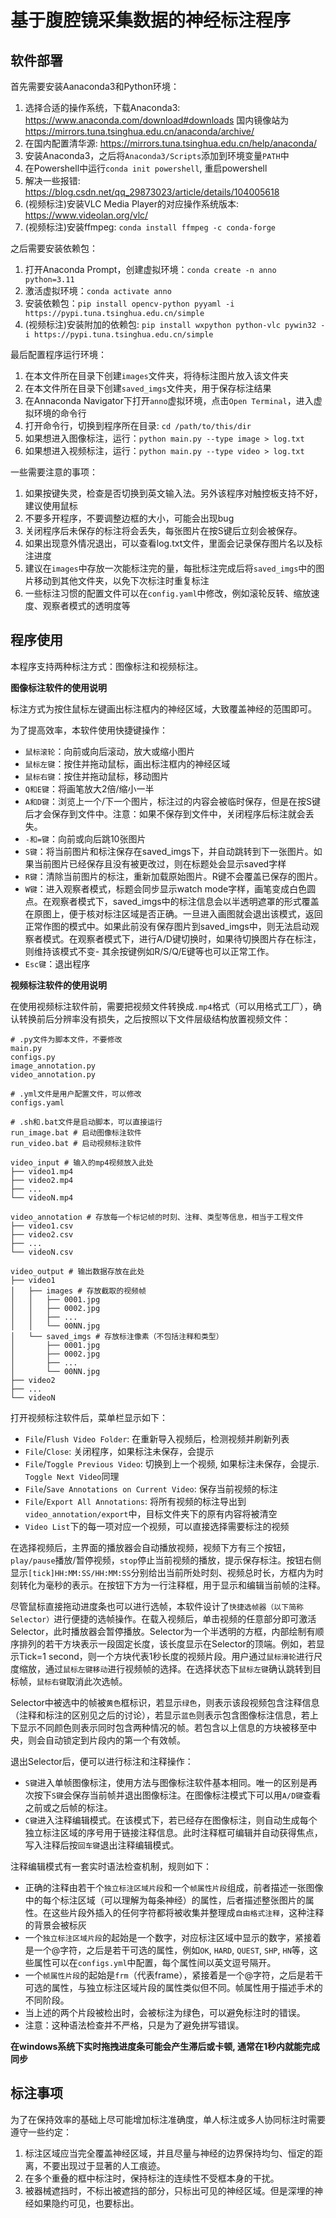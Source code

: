 # 基于腹腔镜采集数据的神经标注程序

## 软件部署

首先需要安装Aanaconda3和Python环境：
1. 选择合适的操作系统，下载Anaconda3: https://www.anaconda.com/download#downloads 国内镜像站为 https://mirrors.tuna.tsinghua.edu.cn/anaconda/archive/
2. 在国内配置清华源: https://mirrors.tuna.tsinghua.edu.cn/help/anaconda/
3. 安装Anaconda3，之后将`Anaconda3/Scripts`添加到环境变量`PATH`中
4. 在Powershell中运行`conda init powershell`, 重启powershell
5. 解决一些报错: https://blog.csdn.net/qq_29873023/article/details/104005618
6. (视频标注)安装VLC Media Player的对应操作系统版本: https://www.videolan.org/vlc/
7. (视频标注)安装ffmpeg: `conda install ffmpeg -c conda-forge`

之后需要安装依赖包：
1. 打开Anaconda Prompt，创建虚拟环境：`conda create -n anno python=3.11`
2. 激活虚拟环境：`conda activate anno`
3. 安装依赖包：`pip install opencv-python pyyaml -i https://pypi.tuna.tsinghua.edu.cn/simple`
4. (视频标注)安装附加的依赖包: `pip install wxpython python-vlc pywin32 -i https://pypi.tuna.tsinghua.edu.cn/simple`

最后配置程序运行环境：
1. 在本文件所在目录下创建`images`文件夹，将待标注图片放入该文件夹
2. 在本文件所在目录下创建`saved_imgs`文件夹，用于保存标注结果
3. 在Annaconda Navigator下打开`anno`虚拟环境，点击`Open Terminal`，进入虚拟环境的命令行
4. 打开命令行，切换到程序所在目录: `cd /path/to/this/dir`
5. 如果想进入图像标注，运行：`python main.py --type image > log.txt`
6. 如果想进入视频标注，运行：`python main.py --type video > log.txt`


一些需要注意的事项：
1. 如果按键失灵，检查是否切换到英文输入法。另外该程序对触控板支持不好，建议使用鼠标
2. 不要多开程序，不要调整边框的大小，可能会出现bug
3. 关闭程序后未保存的标注将会丢失，每张图片在按S键后立刻会被保存。
4. 如果出现意外情况退出，可以查看log.txt文件，里面会记录保存图片名以及标注进度
5. 建议在`images`中存放一次能标注完的量，每批标注完成后将`saved_imgs`中的图片移动到其他文件夹，以免下次标注时重复标注
6. 一些标注习惯的配置文件可以在`config.yaml`中修改，例如滚轮反转、缩放速度、观察者模式的透明度等

## 程序使用

本程序支持两种标注方式：图像标注和视频标注。

**图像标注软件的使用说明**

标注方式为按住鼠标左键画出标注框内的神经区域，大致覆盖神经的范围即可。

为了提高效率，本软件使用快捷键操作：
- `鼠标滚轮`：向前或向后滚动，放大或缩小图片
- `鼠标左键`：按住并拖动鼠标，画出标注框内的神经区域
- `鼠标右键`：按住并拖动鼠标，移动图片
- `Q和E键`：将画笔放大2倍/缩小一半
- `A和D键`：浏览上一个/下一个图片，标注过的内容会被临时保存，但是在按S键后才会保存到文件中。注意：如果不保存到文件中，关闭程序后标注就会丢失。
- `-和=键`：向前或向后跳10张图片
- `S键`：将当前图片和标注保存在saved_imgs下，并自动跳转到下一张图片。如果当前图片已经保存且没有被更改过，则在标题处会显示saved字样
- `R键`：清除当前图片的标注，重新加载原始图片。R键不会覆盖已保存的图片。
- `W键`：进入观察者模式，标题会同步显示watch mode字样，画笔变成白色圆点。在观察者模式下，saved_imgs中的标注信息会以半透明遮罩的形式覆盖在原图上，便于核对标注区域是否正确。一旦进入画图就会退出该模式，返回正常作图的模式中。如果此前没有保存图片到saved_imgs中，则无法启动观察者模式。在观察者模式下，进行A/D键切换时，如果待切换图片存在标注，则维持该模式不变- 其余按键例如R/S/Q/E键等也可以正常工作。
- `Esc键`：退出程序

**视频标注软件的使用说明**

在使用视频标注软件前，需要把视频文件转换成`.mp4`格式（可以用格式工厂），确认转换前后分辨率没有损失，之后按照以下文件层级结构放置视频文件：

```
# .py文件为脚本文件，不要修改
main.py
configs.py
image_annotation.py
video_annotation.py

# .yml文件是用户配置文件，可以修改
configs.yaml

# .sh和.bat文件是启动脚本，可以直接运行
run_image.bat # 启动图像标注软件
run_video.bat # 启动视频标注软件

video_input # 输入的mp4视频放入此处
├── video1.mp4
├── video2.mp4
├── ...
└── videoN.mp4

video_annotation # 存放每一个标记帧的时刻、注释、类型等信息，相当于工程文件
├── video1.csv
├── video2.csv
├── ...
└── videoN.csv

video_output # 输出数据存放在此处
├── video1
│   ├── images # 存放截取的视频帧
│   │   ├── 0001.jpg
│   │   ├── 0002.jpg
│   │   ├── ...
│   │   └── 00NN.jpg
│   └── saved_imgs # 存放标注像素（不包括注释和类型）
│       ├── 0001.jpg
│       ├── 0002.jpg
│       ├── ...
│       └── 00NN.jpg
├── video2
├── ...
└── videoN
```

打开视频标注软件后，菜单栏显示如下：
- `File`/`Flush Video Folder`: 在重新导入视频后，检测视频并刷新列表
- `File`/`Close`: 关闭程序，如果标注未保存，会提示
- `File`/`Toggle Previous Video`: 切换到上一个视频, 如果标注未保存，会提示. `Toggle Next Video`同理
- `File`/`Save Annotations on Current Video`: 保存当前视频的标注
- `File`/`Export All Annotations`: 将所有视频的标注导出到`video_annotation/export`中，目标文件夹下的原有内容将被清空
- `Video List`下的每一项对应一个视频，可以直接选择需要标注的视频

在选择视频后，主界面的播放器会自动播放视频，视频下方有三个按钮，`play/pause`播放/暂停视频，`stop`停止当前视频的播放，提示保存标注。按钮右侧显示`[tick]HH:MM:SS/HH:MM:SS`分别给出当前所处时刻、视频总时长，方框内为时刻转化为毫秒的表示。在按钮下方为一行注释框，用于显示和编辑当前帧的注释。

尽管鼠标直接拖动进度条也可以进行选帧，本软件设计了`快捷选帧器（以下简称Selector）`进行便捷的选帧操作。在载入视频后，单击视频的任意部分即可激活Selector，此时播放器会暂停播放。Selector为一个半透明的方框，内部绘制有顺序排列的若干方块表示一段固定长度，该长度显示在Selector的顶端。例如，若显示Tick=1 second，则一个方块代表1秒长度的视频片段。用户通过`鼠标滑轮`进行尺度缩放，通过`鼠标左键移动`进行视频帧的选择。在选择状态下`鼠标左键`确认跳转到目标帧，`鼠标右键`取消此次选帧。

Selector中被选中的帧被`黄色`框标识，若显示`绿色`，则表示该段视频包含注释信息（注释和标注的区别见之后的讨论），若显示`蓝色`则表示包含图像标注信息，若上下显示不同颜色则表示同时包含两种情况的帧。若包含以上信息的方块被移至中央，则会自动锁定到片段内的第一个有效帧。

退出Selector后，便可以进行标注和注释操作：
- `S键`进入单帧图像标注，使用方法与图像标注软件基本相同。唯一的区别是再次按下`S键`会保存当前帧并退出图像标注。在图像标注模式下可以用`A/D键`查看之前或之后帧的标注。
- `C键`进入注释编辑模式。在该模式下，若已经存在图像标注，则自动生成每个独立标注区域的序号用于链接注释信息。此时注释框可编辑并自动获得焦点，写入注释后按`回车键`退出注释编辑模式。

注释编辑模式有一套实时语法检查机制，规则如下：
- 正确的注释由若干个`独立标注区域片段`和一个`帧属性片段`组成，前者描述一张图像中的每个标注区域（可以理解为每条神经）的属性，后者描述整张图片的属性。在这些片段外插入的任何字符都将被收集并整理成`自由格式注释`，这种注释的背景会被标灰
- 一个`独立标注区域片段`的起始是一个数字，对应标注区域中显示的数字，紧接着是一个@字符，之后是若干可选的属性，例如`OK`, `HARD`, `QUEST`, `SHP`, `HN`等，这些属性可以在`configs.yml`中配置，每个属性间以英文逗号隔开。
- 一个`帧属性片段`的起始是`frm`（代表frame），紧接着是一个@字符，之后是若干可选的属性，与独立标注区域片段的属性类似但不同。帧属性用于描述手术的不同阶段。
- 当上述的两个片段被检出时，会被标注为绿色，可以避免标注时的错误。
- 注意：这种语法检查并不严格，只是为了避免拼写错误。

**在windows系统下实时拖拽进度条可能会产生滞后或卡顿, 通常在1秒内就能完成同步**


## 标注事项

为了在保持效率的基础上尽可能增加标注准确度，单人标注或多人协同标注时需要遵守一些约定：
1. 标注区域应当完全覆盖神经区域，并且尽量与神经的边界保持均匀、恒定的距离，不要出现过于显著的人工痕迹。
2. 在多个重叠的框中标注时，保持标注的连续性不受框本身的干扰。
3. 被器械遮挡时，不标出被遮挡的部分，只标出可见的神经区域。但是深埋的神经如果隐约可见，也要标出。

